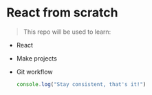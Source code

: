 # React from scratch

> This repo will be used to learn:
- React
- Make projects
- Git workflow

  ``` javascript {
  console.log("Stay consistent, that's it!")
     ```
